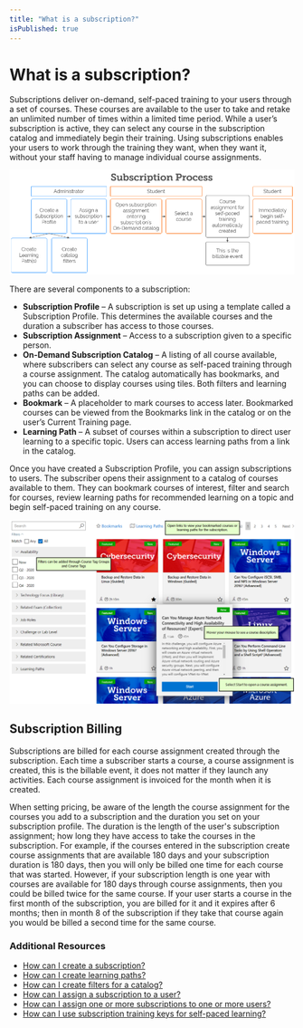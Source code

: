 ```yaml
---
title: "What is a subscription?"
isPublished: true
---
```


# What is a subscription?

Subscriptions deliver on-demand, self-paced training to your users through a set of courses. These courses are available to the user to take and retake an unlimited number of times within a limited time period. While a user’s subscription is active, they can select any course in the subscription catalog and immediately begin their training. Using subscriptions enables your users to work through the training they want, when they want it, without your staff having to manage individual course assignments.

![](/tms/images/subscription-process.png)

There are several components to a subscription:

* **Subscription Profile** – A subscription is set up using a template called a Subscription Profile. This determines the available courses and the duration a subscriber has access to those courses.
* **Subscription Assignment** – Access to a subscription given to a specific person.
* **On-Demand Subscription Catalog** – A listing of all course available, where subscribers can select any course as self-paced training through a course assignment. The catalog automatically has bookmarks, and you can choose to display courses using tiles. Both filters and learning paths can be added.
* **Bookmark** – A placeholder to mark courses to access later. Bookmarked courses can be viewed from the Bookmarks link in the catalog or on the user’s Current Training page.
* **Learning Path** – A subset of courses within a subscription to direct user learning to a specific topic. Users can access learning paths from a link in the catalog.

Once you have created a Subscription Profile, you can assign subscriptions to users. The subscriber opens their assignment to a catalog of courses available to them. They can bookmark courses of interest, filter and search for courses, review learning paths for recommended learning on a topic and begin self-paced training on any course.

![](/tms/images/subscription-image.png)

## Subscription Billing

Subscriptions are billed for each course assignment created through the subscription. Each time a subscriber starts a course, a course assignment is created, this is the billable event, it does not matter if they launch any activities. Each course assignment is invoiced for the month when it is created.

When setting pricing, be aware of the length the course assignment for the courses you add to a subscription and the duration you set on your subscription profile. The duration is the length of the user's subscription assignment; how long they have access to take the courses in the subscription. For example, if the courses entered in the subscription create course assignments that are available 180 days and your subscription duration is 180 days, then you will only be billed one time for each course that was started. However, if your subscription length is one year with courses are available for 180 days through course assignments, then you could be billed twice for the same course. If your user starts a course in the first month of the subscription, you are billed for it and it expires after 6 months; then in month 8 of the subscription if they take that course again you would be billed a second time for the same course.  

### Additional Resources
- [How can I create a subscription?](/tms/tms-administrators/self-paced-learning-and-subscriptions/create-subscription.md)
- [How can I create learning paths?](/tms/tms-administrators/self-paced-learning-and-subscriptions/create-learning-path.md)
- [How can I create filters for a catalog?](/tms/tms-administrators/self-paced-learning-and-subscriptions/subscription-filters.md)
- [How can I assign a subscription to a user?](/tms/tms-administrators/self-paced-learning-and-subscriptions/subscription-assignment-single.md)
- [How can I assign one or more subscriptions to one or more users?](/tms/tms-administrators/self-paced-learning-and-subscriptions/subscription-assignment-multiple.md)
- [How can I use subscription training keys for self-paced learning?](/tms/tms-administrators/self-paced-learning-and-subscriptions/subscription-training-keys.md)
